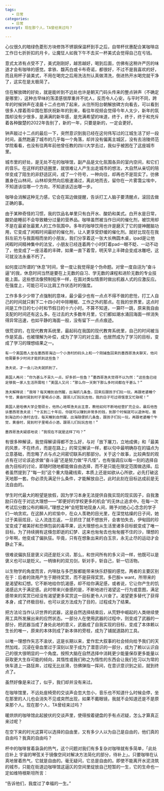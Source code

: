 ```yaml
---
tags:
   - 日常
categories:
   - 日常
excerpt: 现在那个人，TA曾经来过吗？

---
```





心仪很久的暗绿色菱形方块修饰不锈钢保温杯到手之后，自带杯优惠配合某咖啡店工作日七折折扣的月卡，让魔怔人如我下午不去买一杯美式会觉得自己在亏钱。

 意式太浓有点受不了，美式刚刚好，越苦越好，喝到后面，仿佛有这稍许严厉的味道才会有咖啡的感觉。拿铁、馥芮白或卡布奇诺，都很好，不过不是我喜欢的好，而且用杯子装美式，不用在喝完之后用洗洁剂认真做清洗，倒进热开水喝完就干净了，这实在是太极简了。

住在解放碑的好处，就是能听到不远处也许是朝天门码头传来的整点钟声（不确定是哪里），这种古早味的荡漾感很厚重并不扰人，反而令人心安。与平时不同，跨年的时候钟声在凌晨十二点也响了起来，从住所阳台朝解放碑方向看去，可以看到很多人撑着雨伞围在那庆祝新年的到来，看往年视频会觉得今年人太少，新年的氛围却没有少很多，是满满的新年感，是充满希望的味道，终于，终于，终于和充斥着各种酸楚的2022年告别了，新的一年，只要是新的，一定会更好。

钟声敲过十二点的最后一下，突然意识到我已经在这何伟写过的江城生活了好一段时间，虽然跑遍了城市的几乎每一个角落，却并没有偏离主城区，没有去涪陵师范学院看看，也没有往两年前他曾任教的四川大学去过，我似乎被困在了这座城市里。

城市里的好处，是无处不在的咖啡馆，副产品是文化氛围各异的室内空间，和它们的音乐。在这样的舒适圈里，就很难让人产生出走城市的想法，大自然从亲切的陪伴变成了陌生的非舒适区间，成了一个符号，一种向往，却再也不是现实了。彷佛置身在山林间，山林却突然向后极速涌过，离此地而去，留你在一片雾霭尘埃中，不知道该往哪一个方向，不知道该迈出哪一步。

咖啡会消解这种无力感，它会在耳边做提醒，告诉打工人脑子要清醒点，滚回去做正确的事。

由于某种奇怪的习惯，我的饮品名单里只有白开水、酸奶和美式。白开水是日常，酸奶是睡前不会导致糖分过量的营养品。咖啡虽然被当作日间的催化剂，被饮用却不是在最紧张最累人的工作氛围中。多年的咖啡饮用也许是磨灭了它的提神醒脑功用，它变成了闲暇时间最好的催化剂，让人更享受舒缓的催化剂。就好比现在在我斜左前方与我面相而坐的小朋友，我们分享着这一张大长椭圆木桌，ipad是让他闲暇时间精神集中的法宝，小朋友已经连着两个小时盯着pad一眼不眨、一动不动了，他变成了一座活着的丰碑，如果一直下着雪，明天早上丰碑会变成冰雕吧，这可就没法永垂不朽了。

如何度过所谓的“休息”时间，曾一度让我觉得是个伪命题。对曾一度自诩为“奋斗逼”的我，休息时间当然是要在上无数的自习、学无数的课程和进阶无数的专业技能上面。这些想法像预制程序一样，在面对类似情景时做出机器人式的应激反应。在强度上，可能已可以比肩工作状态时的强度。

工作多多少少带了点强制的意味，最少最少也有一点点不得不做的悲怆，打工人自己的时间就只剩下二十四小时中除睡眠、工作之外的那点。在我的世界里，这点时间是工作日的七小时和节假日的十六小时。不算不知道，一算吓一跳，原来我自由支配的时间还有这么多。在过去的大多数年月里，它们都如潮水涌回海面一样消失得异常迅速，也如平静的海面一般，没有留下一点点痕迹。

很荒谬的，在现代教育系统里，最起码在我国的现代教育系统里，自己的时间被当作是奖品，也被理解为补偿，成为了学习的对立面，也居然成为了学习的目标，变成了学习的理想结果之一。


    有一个美国商人坐在墨西哥海边一个小渔村的码头上和一个刚捕鱼回来的墨西哥渔夫聊天，他问他需要多少时间才能抓到这些鱼？
    
    渔夫说，才一会儿功夫就抓到了。
    
    美国人再问：“你为甚么不呆久一点，好多抓一些鱼？”墨西哥渔夫觉得不以为然：“这些鱼已经足够我一家人生活所需啦！”美国人又问：“那么你一天剩下那么多时间都在干甚么？”
    
    渔夫解释说：“我呀？每天睡到自然醒，出海抓几条鱼，回来后跟孩子们玩一玩，再跟老婆睡个午觉，黄昏时晃到村子里喝点小酒，跟哥儿们玩玩吉他，我的日子可过得惬意又忙碌呢！”
    
    美国人是哈佛大学企管硕士，他热心地帮渔夫出主意，教他如何不断地经营扩充企业。最后他告诉墨西哥渔夫说：“十五到二十年后，你就可以赚到非常多的钱，到那个时候就可以退休啦，搬到海边的小渔村去住，每天睡到自然醒，出海随便抓几条鱼，跟孩子们玩一玩，再跟老婆睡个午觉，黄昏时，晃到村子里喝点小酒，跟哥儿们玩玩吉他！”
    
    墨西哥渔夫疑惑地说：“我现在不就是这样了吗？”
    

有很多种解读，我觉得解读得都不怎么好，与对「放下屠刀，立地成佛」和「最美的风景，不在终点，而是在路上」的常见解读一样，都以句中最明确存在的锚点为立意基础，而忽略了点与点之间密切联系的那部分。关于这个故事，比较典型的观点有在讨论该追求做“奋斗逼”还是努力做“平凡怪”，也有强调应以每一刻的选择自由为目标的讨论，即随时随地都能做自由选择，而不是只能在限定范围做选择。后者虽然提到了“每一刻”这个重大隐藏线索，本质上还是如欲从心所欲，必先打破这天地那一套。你必须先满足什么条件，才能解放自己，此时此刻在目标达成前是无法自由的。

学生时代最大的盼望是放假，因为学习本身无法提供自我实现的现实因子，自我激励只存在于对远大理想——“即更好的学校更多的机会”的无休止追求中。在每一次考试后分数公布的瞬间，”理想之神“会短暂地现身人间，赐予对她心心念念的学子们一响贪欢。在这醉人的欢愉中，在众人羡艳的目光里，在深觉枯燥的日子间，她过于美丽炫目，让人流连忘返，一旦抓住了就不想放开，会害怕失去，伊甸园的珍宝变成了被美好和恐惧包装的毒苹果，远大理想也从生活里诸多目标蜕变成了唯一目标。为了持续拥有这倏忽即逝的幻梦、这来也匆匆去也匆匆握不住的沙，理想的少年啊，他变成了偏执狂。毕竟，只有在想象出来的白玉京，永无止尽的运动才会静止下来。

很难说偏执狂是褒义词还是贬义词，那么，和世间所有的多义词一样，他既可以是褒义也可以是贬义。一柄锋利的双刃剑，斩对手，斩自己，斩一切活物。

以生物学的角度而言，内啡肽与多巴胺都能带来快乐舒服的感觉。两者的主要区别在于：后者的效用产生于期待奖赏，而不是获得奖赏。多巴胺≈ want，所带来的是渴望和幻想。它不断地给你饥渴感，却不给你满足感，或者说，它让你产生的饥渴感远大于满足感。此时带来兴奋感的是，不断地进行渴望这一行为或意图，满足感带来的奖赏已经没有渴望更多奖赏这一目标更令人兴奋了。渴望更多替代了获得本身，成了终极目标，也可以说方法成为了目的，过程成为了结果。

把方法论当作认识世界的武器，这是自然选择结束后，从荒野中崛起的人类继续使用工具所发展出来的应然状态。一部分人在使用武器的过程中，则变成了武器的一部分，把武器当成了身处此地的意义，武器成了自我实现的目标，变成了本体赖以生长的唯一，原来的本体则成了新本体的旁枝，成为了铺就道路的工具。

以唯一理想作矢志不渝状，这是长期以来，爱作宏大叙事的社会倾向给予我们的天然加戏，沉浸在骨血里过于深刻以至于成为了潜意识的一部分，成为了赖以认识自己的很大很明显的一个角度。按照大脑在自然选择中消耗更少能量保存更多能量以获取更大生存可能的倾向，其惰性或我们称之为惰性的东西会让我们在习以为常的快车道上一路狂奔，过程无比丝滑，彷佛弹指一挥间，在意识意识到之前，就到终点了。

虽然好像是来过了，似乎，我们却并没有来过。

在咖啡馆里，不远处座椅旁的交谈声会忽大忽小，音乐也不知道什么时候会停，坐在那里的人儿也会消失不见或突然出现，如果不戴眼镜，我就不会知道还是不是原来那个人。现在那个人，TA曾经来过吗？

暖烘烘的咖啡馆此起披伏的交谈声里，使得按着键盘的手有点迟疑，怎么才算真正来过呢？

在空下来的时光这算可以选择的自由里，又有多少人以为自己是自由的，他们真的自由吗？我真的自由吗？

杯中的咖啡冒着袅袅的热气，这个问题对我们有多复杂对咖啡就有多简单，「此处应补上 宇宙的琴弦关于镜像空间对解决方法简化的部分，待补上」。只要咖啡在认真地冒着热气，它就是自由的。毫无疑问，它总是自由的。即使不能离开水泥浇筑的城市，只能在街道边咖啡馆这逼仄的空间里绽放自己短暂的一生，它的生命也一定如维特根斯坦所言：

“告诉他们，我度过了幸福的一生。”




